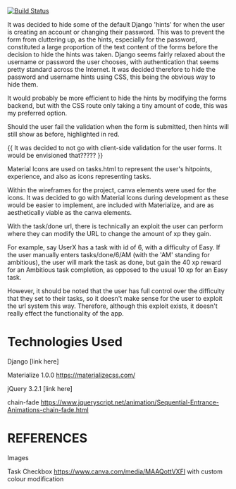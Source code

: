 [![Build Status](https://travis-ci.org/dhamma1991/milestone-project-4.svg?branch=master)](https://travis-ci.org/dhamma1991/milestone-project-4)


It was decided to hide some of the default Django 'hints' for when the user is creating an account or changing their password. This was to prevent the form from cluttering up, as the hints, especially for the password, constituted a large proportion of the text content of the forms before the decision to hide the hints was taken. Django seems fairly relaxed about the username or password the user chooses, with authentication that seems pretty standard across the Internet. It was decided therefore to hide the password and username hints using CSS, this being the obvious way to hide them. 

It would probably be more efficient to hide the hints by modifying the forms backend, but with the CSS route only taking a tiny amount of code, this was my preferred option.

Should the user fail the validation when the form is submitted, then hints will still show as before, highlighted in red.

{{ It was decided to not go with client-side validation for the user forms. It would be envisioned that????? }}



Material Icons are used on tasks.html to represent the user's hitpoints, experience, and also as icons representing tasks. 

Within the wireframes for the project, canva elements were used for the icons. It was decided to go with Material Icons during development as these would be easier to implement, are included with Materialize, and are as aesthetically viable as the canva elements.


With the task/done url, there is technically an exploit the user can perform where they can modify the URL to change the amount of xp they gain.

For example, say UserX has a task with id of 6, with a difficulty of Easy. If the user manually enters tasks/done/6/AM (with the 'AM' standing for ambitious), the user will mark the task as done, but gain the 40 xp reward for an Ambitious task completion, as opposed to the usual 10 xp for an Easy task.

However, it should be noted that the user has full control over the difficulty that they set to their tasks, so it doesn't make sense for the user to exploit the url system this way. Therefore, although this exploit exists, it doesn't really effect the functionality of the app.

# Technologies Used
Django
[link here]

Materialize 1.0.0
https://materializecss.com/

jQuery 3.2.1
[link here]

chain-fade
https://www.jqueryscript.net/animation/Sequential-Entrance-Animations-chain-fade.html

# REFERENCES
Images

Task Checkbox
https://www.canva.com/media/MAAQottVXFI with custom colour modification